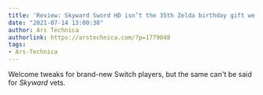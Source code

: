 ```yaml
---
title: 'Review: Skyward Sword HD isn’t the 35th Zelda birthday gift we’d hoped for'
date: "2021-07-14 13:00:38"
author: Ars Technica
authorlink: https://arstechnica.com/?p=1779048
tags:
- Ars-Technica
---
```

Welcome tweaks for brand-new Switch players, but the same can't be said for <em>Skyward</em> vets.